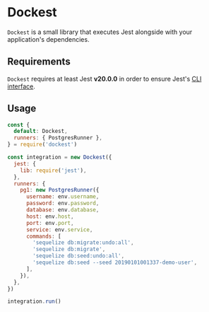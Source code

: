# Dockest

`Dockest` is a small library that executes Jest alongside with your application's dependencies.

## Requirements

`Dockest` requires at least Jest **v20.0.0** in order to ensure Jest's [CLI interface](https://github.com/facebook/jest/blob/master/packages/jest-cli/src/cli/index.js#L62).

## Usage

```javascript
const {
  default: Dockest,
  runners: { PostgresRunner },
} = require('dockest')

const integration = new Dockest({
  jest: {
    lib: require('jest'),
  },
  runners: {
    pg1: new PostgresRunner({
      username: env.username,
      password: env.password,
      database: env.database,
      host: env.host,
      port: env.port,
      service: env.service,
      commands: [
        'sequelize db:migrate:undo:all',
        'sequelize db:migrate',
        'sequelize db:seed:undo:all',
        'sequelize db:seed --seed 20190101001337-demo-user',
      ],
    }),
  },
})

integration.run()
```
